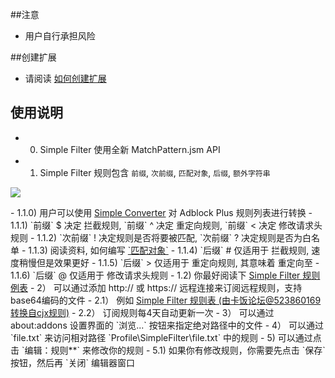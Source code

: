 ##注意

- 用户自行承担风险

##创建扩展

- 请阅读 <a href="https://goo.gl/9aM7i7">如何创建扩展</a>

## 使用说明

- 0) Simple Filter 使用全新 MatchPattern.jsm API
- 1) Simple Filter 规则包含 `前缀`, `次前缀`, `匹配对象`, `后缀`, `额外字符串`
<p><img src="http://i66.tinypic.com/fvxl05.png"></p>
    - 1.1.0) 用户可以使用 <a href="https://goo.gl/vt6Jj4">Simple Converter</a> 对 Adblock Plus 规则列表进行转换
    - 1.1.1) `前缀` $ 决定 拦截规则, `前缀` ^ 决定 重定向规则, `前缀` < 决定 修改请求头规则
    - 1.1.2) `次前缀` ! 决定规则是否将要被匹配, `次前缀` ? 决定规则是否为白名单
    - 1.1.3) 阅读资料, 如何编写 <a href="https://goo.gl/sZzTgN">`匹配对象`</a>
    - 1.1.4) `后缀` # 仅适用于 拦截规则, 速度稍慢但是效果更好
    - 1.1.5) `后缀` > 仅适用于 重定向规则, 其意味着 重定向至
    - 1.1.6) `后缀` @ 仅适用于 修改请求头规则
  - 1.2) 你最好阅读下 <a href="https://goo.gl/veiWJZ">Simple Filter 规则例表</a>
- 2） 可以通过添加 http:// 或 https:// 远程连接来订阅远程规则，支持base64编码的文件
  - 2.1） 例如 <a href="https://goo.gl/Nf0B0a">Simple Filter 规则表 (由卡饭论坛@523860169转换自cjx规则)</a>
  - 2.2） 订阅规则每4天自动更新一次
- 3） 可以通过 about:addons 设置界面的 `浏览...` 按钮来指定绝对路径中的文件
- 4） 可以通过 `file.txt` 来访问相对路径 `Profile\SimpleFilter\file.txt` 中的规则
- 5) 可以通过点击 `编辑：规则**` 来修改你的规则
  - 5.1) 如果你有修改规则，你需要先点击 `保存` 按钮，然后再 `关闭` 编辑器窗口
